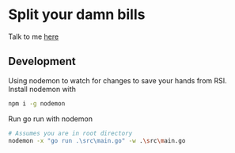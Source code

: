 # Split your damn bills
Talk to me [here](http://t.me/Split_the_damn_bills_bot)


## Development
Using nodemon to watch for changes to save your hands from RSI.  
Install nodemon with
```sh
npm i -g nodemon
```

Run go run with nodemon
```sh
# Assumes you are in root directory
nodemon -x "go run .\src\main.go" -w .\src\main.go
```